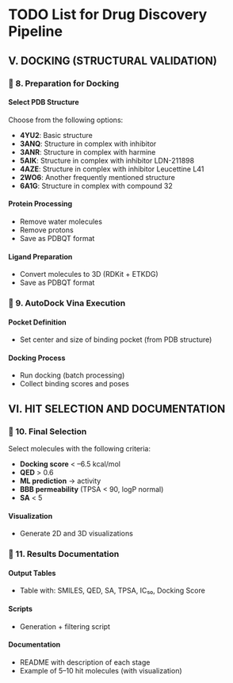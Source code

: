 # TODO List for Drug Discovery Pipeline

## V. DOCKING (STRUCTURAL VALIDATION)

### 🔹 8. Preparation for Docking

#### Select PDB Structure
Choose from the following options:
- **4YU2**: Basic structure
- **3ANQ**: Structure in complex with inhibitor
- **3ANR**: Structure in complex with harmine
- **5AIK**: Structure in complex with inhibitor LDN-211898
- **4AZE**: Structure in complex with inhibitor Leucettine L41
- **2WO6**: Another frequently mentioned structure
- **6A1G**: Structure in complex with compound 32

#### Protein Processing
- Remove water molecules
- Remove protons
- Save as PDBQT format

#### Ligand Preparation
- Convert molecules to 3D (RDKit + ETKDG)
- Save as PDBQT format

### 🔹 9. AutoDock Vina Execution

#### Pocket Definition
- Set center and size of binding pocket (from PDB structure)

#### Docking Process
- Run docking (batch processing)
- Collect binding scores and poses

## VI. HIT SELECTION AND DOCUMENTATION

### 🔹 10. Final Selection

Select molecules with the following criteria:

- **Docking score** < –6.5 kcal/mol
- **QED** > 0.6
- **ML prediction** → activity
- **BBB permeability** (TPSA < 90, logP normal)
- **SA** < 5

#### Visualization
- Generate 2D and 3D visualizations

### 🔹 11. Results Documentation

#### Output Tables
- Table with: SMILES, QED, SA, TPSA, IC₅₀, Docking Score

#### Scripts
- Generation + filtering script

#### Documentation
- README with description of each stage
- Example of 5–10 hit molecules (with visualization)
